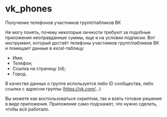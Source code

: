 # vk_phones
Получение телефонов участников групп/пабликов ВК

Не могу понять, почему некоторые личности требуют за подобные приложения неоправданные суммы, еще и на условии подписки.
Вот инструмент, который достаёт телефоны участников групп/пабликов ВК и помещает данные в excel-таблицу:
- Имя;
- Телефон;
- Ссылка на страницу (id);
- Город.

В качестве данных о группе используется либо ID сообщества, либо ссылка с адресом группы
(https://vk.com/...)

Вы можете как воспользоваться скриптом, так и взять готовое решение в виде приложения.
Приложение само подскажет, что нужно сделать, чтобы всё работало.
